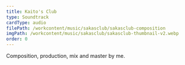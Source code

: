 ```yaml
---
title: Kaito's Club
type: Soundtrack
cardType: audio
filePath: /workcontent/music/sakasclub/sakasclub-composition
imgPath: /workcontent/music/sakasclub/sakasclub-thumbnail-v2.webp
order: 0
---
```

Composition, production, mix and master by me.